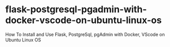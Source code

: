 # flask-postgresql-pgadmin-with-docker-vscode-on-ubuntu-linux-os
How To Install and Use Flask, PostgreSql, pgAdmin with Docker, VScode on Ubuntu Linux OS
